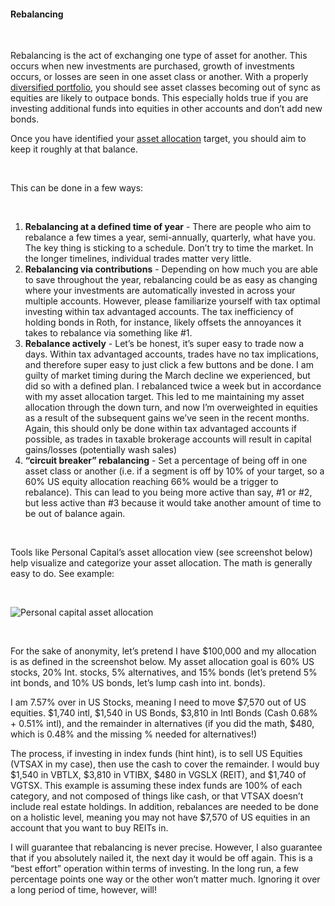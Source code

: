 #### Rebalancing

&nbsp;  

Rebalancing is the act of exchanging one type of asset for another. This occurs when new investments are purchased, growth of investments occurs, or losses are seen in one asset class or another. With a properly [diversified portfolio](/diversification), you should see asset classes becoming out of sync as equities are likely to outpace bonds. This especially holds true if you are investing additional funds into equities in other accounts and don’t add new bonds.

Once you have identified your [asset allocation](/asset-allocation) target, you should aim to keep it roughly at that balance. 

&nbsp;  

This can be done in a few ways:

&nbsp;  

1. **Rebalancing at a defined time of year** - There are people who aim to rebalance a few times a year, semi-annually, quarterly, what have you. The key thing is sticking to a schedule. Don’t try to time the market. In the longer timelines, individual trades matter very little.
1. **Rebalancing via contributions** - Depending on how much you are able to save throughout the year, rebalancing could be as easy as changing where your investments are automatically invested in across your multiple accounts. However, please familiarize yourself with tax optimal investing within tax advantaged accounts. The tax inefficiency of holding bonds in Roth, for instance, likely offsets the annoyances it takes to rebalance via something like #1.
1. **Rebalance actively** - Let’s be honest, it’s super easy to trade now a days. Within tax advantaged accounts, trades have no tax implications, and therefore super easy to just click a few buttons and be done. I am guilty of market timing during the March decline we experienced, but did so with a defined plan. I rebalanced twice a week but in accordance with my asset allocation target. This led to me maintaining my asset allocation through the down turn, and now I’m overweighted in equities as a result of the subsequent gains we’ve seen in the recent months. Again, this should only be done within tax advantaged accounts if possible, as trades in taxable brokerage accounts will result in capital gains/losses (potentially wash sales)
1. **“circuit breaker” rebalancing** - Set a percentage of being off in one asset class or another (i.e. if a segment is off by 10% of your target, so a 60% US equity allocation reaching 66% would be a trigger to rebalance). This can lead to you being more active than say, #1 or #2, but less active than #3 because it would take another amount of time to be out of balance again.

&nbsp;  

Tools like Personal Capital’s asset allocation view (see screenshot below) help visualize and categorize your asset allocation. The math is generally easy to do. See example:

&nbsp;  

![Personal capital asset allocation](/asset-allocation-pc.png)

&nbsp;  

For the sake of anonymity, let’s pretend I have $100,000 and my allocation is as defined in the screenshot below. My asset allocation goal is 60% US stocks, 20% Int. stocks, 5% alternatives, and 15% bonds (let’s pretend 5% int bonds, and 10% US bonds, let’s lump cash into int. bonds). 

I am 7.57% over in US Stocks, meaning I need to move $7,570 out of US equities.
$1,740 intl, $1,540 in US Bonds, $3,810 in Intl Bonds (Cash 0.68% + 0.51% intl), and the remainder in alternatives (if you did the math, $480, which is 0.48% and the missing % needed for alternatives!)

The process, if investing in index funds (hint hint), is to sell US Equities (VTSAX in my case), then use the cash to cover the remainder. I would buy $1,540 in VBTLX, $3,810 in VTIBX, $480 in VGSLX (REIT), and $1,740 of VGTSX. This example is assuming these index funds are 100% of each category, and not composed of things like cash, or that VTSAX doesn’t include real estate holdings. In addition, rebalances are needed to be done on a holistic level, meaning you may not have $7,570 of US equities in an account that you want to buy REITs in.

I will guarantee that rebalancing is never precise. However, I also guarantee that if you absolutely nailed it, the next day it would be off again. This is a “best effort” operation within terms of investing. In the long run, a few percentage points one way or the other won’t matter much. Ignoring it over a long period of time, however, will!
